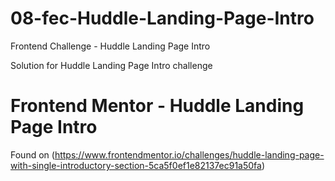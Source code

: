 # 08-fec-Huddle-Landing-Page-Intro

Frontend Challenge - Huddle Landing Page Intro

Solution for Huddle Landing Page Intro challenge

# Frontend Mentor - Huddle Landing Page Intro

Found on (https://www.frontendmentor.io/challenges/huddle-landing-page-with-single-introductory-section-5ca5f0ef1e82137ec91a50fa)
